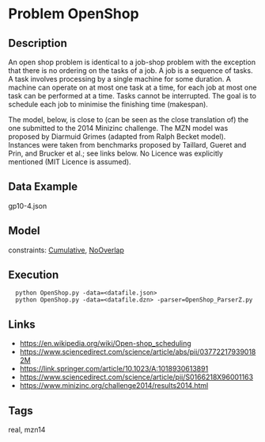 # Problem OpenShop
## Description
An open shop problem is identical to a job-shop problem with the exception that there is no ordering on the tasks of a job.
A job is a sequence of tasks.
A task involves processing by a single machine for some duration.
A machine can operate on at most one task at a time, for each job at most one task can be performed at a time.
Tasks cannot be interrupted.
The goal is to schedule each job to minimise the finishing time (makespan).

The model, below, is close to (can be seen as the close translation of) the one submitted to the 2014 Minizinc challenge.
The MZN model was proposed by Diarmuid Grimes (adapted from Ralph Becket model).
Instances were taken from benchmarks proposed by Taillard, Gueret and Prin, and Brucker et al.; see links below.
No Licence was explicitly mentioned (MIT Licence is assumed).

## Data Example
  gp10-4.json

## Model
  constraints: [Cumulative](http://pycsp.org/documentation/constraints/Cumulative), [NoOverlap](http://pycsp.org/documentation/constraints/NoOverlap)

## Execution
```
  python OpenShop.py -data=<datafile.json>
  python OpenShop.py -data=<datafile.dzn> -parser=OpenShop_ParserZ.py
```

## Links
  - https://en.wikipedia.org/wiki/Open-shop_scheduling
  - https://www.sciencedirect.com/science/article/abs/pii/037722179390182M
  - https://link.springer.com/article/10.1023/A:1018930613891
  - https://www.sciencedirect.com/science/article/pii/S0166218X96001163
  - https://www.minizinc.org/challenge2014/results2014.html

## Tags
  real, mzn14
